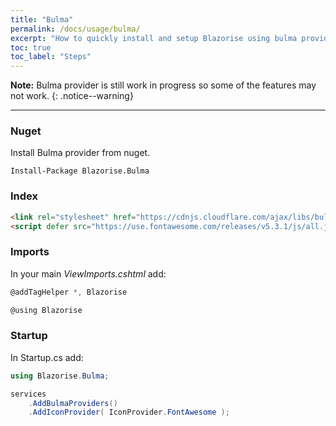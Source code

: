 ```yaml
---
title: "Bulma"
permalink: /docs/usage/bulma/
excerpt: "How to quickly install and setup Blazorise using bulma provider."
toc: true
toc_label: "Steps"
---
```


**Note:** Bulma provider is still work in progress so some of the features may not work.
{: .notice--warning}

---

### Nuget

Install Bulma provider from nuget.

```
Install-Package Blazorise.Bulma
```

### Index

```html
<link rel="stylesheet" href="https://cdnjs.cloudflare.com/ajax/libs/bulma/0.7.2/css/bulma.min.css">
<script defer src="https://use.fontawesome.com/releases/v5.3.1/js/all.js"></script>
```

### Imports

In your main _ViewImports.cshtml_ add:

```cs
@addTagHelper *, Blazorise

@using Blazorise
```

### Startup

In Startup.cs add:

```cs
using Blazorise.Bulma;

services
    .AddBulmaProviders()
    .AddIconProvider( IconProvider.FontAwesome );
```